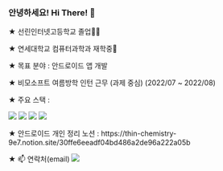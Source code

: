 ### 안녕하세요! Hi There! 👋

<!--
**chmin1020/chmin1020** is a ✨ _special_ ✨ repository because its `README.md` (this file) appears on your GitHub profile.

Here are some ideas to get you started:
- 🔭 I’m currently working on ...
- 🌱 I’m currently learning ...
- 👯 I’m looking to collaborate on ...
- 🤔 I’m looking for help with ...
- 💬 Ask me about ...
- 📫 How to reach me: ...
- 😄 Pronouns: ...
- ⚡ Fun fact: ...
-->

<p>★ 선린인터넷고등학교 졸업🧑‍🎓 </p>
<p>★ 연세대학교 컴퓨터과학과 재학중🌱 </p>
<p>★ 목표 분야 : 안드로이드 앱 개발 </p>
<p>★ 비모소프트 여름방학 인턴 근무 (과제 중심) (2022/07 ~ 2022/08)</p>
<div>
  <p>★ 주요 스택 : </p>
  <img src="https://img.shields.io/badge/Android%20Studio-3DDC84.svg?style=for-the-badge&logo=android-studio&logoColor=white">
  <img src="https://img.shields.io/badge/firebase-FFCA28?style=for-the-badge&logo=firebase&logoColor=white">
  <img src="https://img.shields.io/badge/java-007396?style=for-the-badge&logo=java&logoColor=white">   
  <img src="https://img.shields.io/badge/kotlin-%230095D5.svg?style=for-the-badge&logo=kotlin&logoColor=white">
</div>

<p>★ 안드로이드 개인 정리 노션 : https://thin-chemistry-9e7.notion.site/30ffe6eeadf04bd486a2de96a222a05b

<p>★ 📫 연락처(email) <a href="mailto:wonjongah@gmail.com"><img src="https://img.shields.io/badge/Gmail-D0A9F5?style=flat-square&logo=Gmail&logoColor=white&link=mailto:wonjongah@gmail.com"/></a></
  

